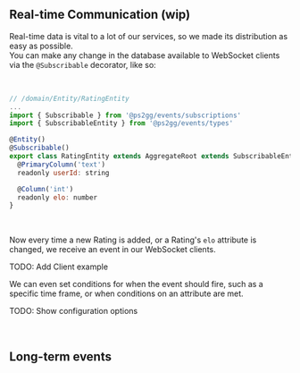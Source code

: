 ## Real-time Communication (wip)

Real-time data is vital to a lot of our services, so we made its distribution as easy as possible.<br>
You can make any change in the database available to WebSocket clients via the `@Subscribable` decorator, like so:

<br>

```js
// /domain/Entity/RatingEntity
...
import { Subscribable } from '@ps2gg/events/subscriptions'
import { SubscribableEntity } from '@ps2gg/events/types'

@Entity()
@Subscribable()
export class RatingEntity extends AggregateRoot extends SubscribableEntity {
  @PrimaryColumn('text')
  readonly userId: string

  @Column('int')
  readonly elo: number
}
```

<br>

Now every time a new Rating is added, or a Rating's `elo` attribute is changed, we receive an event in our WebSocket clients.<br>

TODO: Add Client example

We can even set conditions for when the event should fire, such as a specific time frame, or when conditions on an attribute are met.

TODO: Show configuration options

<br>

## Long-term events
